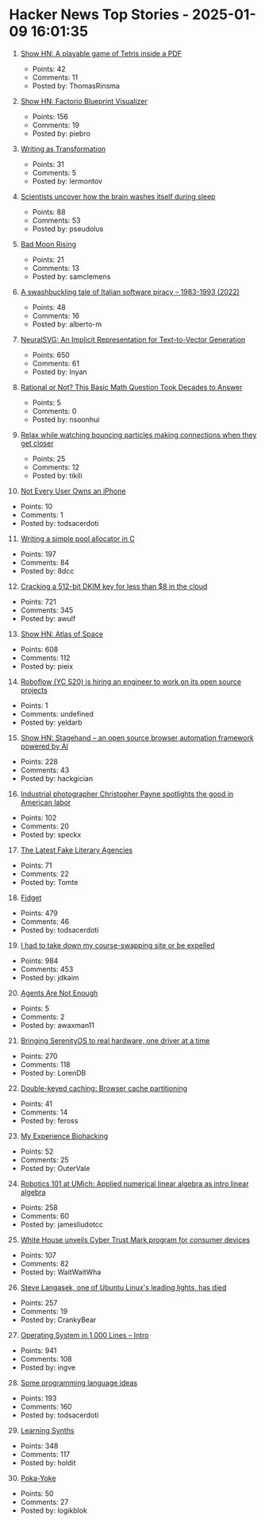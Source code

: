 # Hacker News Top Stories - 2025-01-09 16:01:35

1. [Show HN: A playable game of Tetris inside a PDF](https://th0mas.nl/downloads/pdftris.pdf)
   - Points: 42
   - Comments: 11
   - Posted by: ThomasRinsma

2. [Show HN: Factorio Blueprint Visualizer](https://github.com/piebro/factorio-blueprint-visualizer)
   - Points: 156
   - Comments: 19
   - Posted by: piebro

3. [Writing as Transformation](https://www.newyorker.com/culture/the-weekend-essay/writing-as-transformation-louise-gluck)
   - Points: 31
   - Comments: 5
   - Posted by: lermontov

4. [Scientists uncover how the brain washes itself during sleep](https://www.science.org/content/article/scientists-uncover-how-brain-washes-itself-during-sleep)
   - Points: 88
   - Comments: 53
   - Posted by: pseudolus

5. [Bad Moon Rising](https://archaeology.org/issues/january-february-2025/digs-discoveries/bad-moon-rising/)
   - Points: 21
   - Comments: 13
   - Posted by: samclemens

6. [A swashbuckling tale of Italian software piracy – 1983-1993 (2022)](https://genesistemple.com/a-swashbuckling-tale-of-italian-software-piracy-1983-1993)
   - Points: 48
   - Comments: 16
   - Posted by: alberto-m

7. [NeuralSVG: An Implicit Representation for Text-to-Vector Generation](https://sagipolaczek.github.io/NeuralSVG/)
   - Points: 650
   - Comments: 61
   - Posted by: lnyan

8. [Rational or Not? This Basic Math Question Took Decades to Answer](https://www.quantamagazine.org/rational-or-not-this-basic-math-question-took-decades-to-answer-20250108/)
   - Points: 5
   - Comments: 0
   - Posted by: nsoonhui

9. [Relax while watching bouncing particles making connections when they get closer](https://tiki.li/apps/particles.html?v=2501a)
   - Points: 25
   - Comments: 12
   - Posted by: tikili

10. [Not Every User Owns an iPhone](https://calendar.perfplanet.com/2024/not-every-user-owns-an-iphone/)
   - Points: 10
   - Comments: 1
   - Posted by: todsacerdoti

11. [Writing a simple pool allocator in C](https://8dcc.github.io/programming/pool-allocator.html)
   - Points: 197
   - Comments: 84
   - Posted by: 8dcc

12. [Cracking a 512-bit DKIM key for less than $8 in the cloud](https://dmarcchecker.app/articles/crack-512-bit-dkim-rsa-key)
   - Points: 721
   - Comments: 345
   - Posted by: awulf

13. [Show HN: Atlas of Space](https://atlasof.space/)
   - Points: 608
   - Comments: 112
   - Posted by: pieix

14. [Roboflow (YC S20) is hiring an engineer to work on its open source projects](https://www.ycombinator.com/companies/roboflow/jobs/cHrnmMH-open-source-software-engineer)
   - Points: 1
   - Comments: undefined
   - Posted by: yeldarb

15. [Show HN: Stagehand – an open source browser automation framework powered by AI](https://github.com/browserbase/stagehand)
   - Points: 228
   - Comments: 43
   - Posted by: hackgician

16. [Industrial photographer Christopher Payne spotlights the good in American labor](https://www.scopeofwork.net/the-honorable-parts/)
   - Points: 102
   - Comments: 20
   - Posted by: speckx

17. [The Latest Fake Literary Agencies](https://writerbeware.blog/2024/08/16/the-latest-fake-literary-agencies/)
   - Points: 71
   - Comments: 22
   - Posted by: Tomte

18. [Fidget](https://www.mattkeeter.com/projects/fidget/)
   - Points: 479
   - Comments: 46
   - Posted by: todsacerdoti

19. [I had to take down my course-swapping site or be expelled](https://www.linkedin.com/posts/jdkaim_github-jdkaimhuskyswap-huskyswap-project-activity-7282609173316415488-1jdb)
   - Points: 984
   - Comments: 453
   - Posted by: jdkaim

20. [Agents Are Not Enough](https://www.arxiv.org/pdf/2412.16241)
   - Points: 5
   - Comments: 2
   - Posted by: awaxman11

21. [Bringing SerenityOS to real hardware, one driver at a time](https://sdomi.pl/weblog/23-serenityos-realhw/)
   - Points: 270
   - Comments: 118
   - Posted by: LorenDB

22. [Double-keyed caching: Browser cache partitioning](https://addyosmani.com/blog/double-keyed-caching/)
   - Points: 41
   - Comments: 14
   - Posted by: feross

23. [My Experience Biohacking](https://vale.rocks/posts/my-experience-biohacking)
   - Points: 52
   - Comments: 25
   - Posted by: OuterVale

24. [Robotics 101 at UMich: Applied numerical linear algebra as intro linear algebra](https://robotics.umich.edu/academics/courses/course-offerings/rob101-fall-2020/)
   - Points: 258
   - Comments: 60
   - Posted by: jamesliudotcc

25. [White House unveils Cyber Trust Mark program for consumer devices](https://www.nextgov.com/cybersecurity/2025/01/white-house-unveils-cyber-trust-mark-program-consumer-devices/401991/)
   - Points: 107
   - Comments: 82
   - Posted by: WaitWaitWha

26. [Steve Langasek, one of Ubuntu Linux's leading lights, has died](https://thenewstack.io/steve-langasek-one-of-ubuntu-linuxs-leading-lights-has-died/)
   - Points: 257
   - Comments: 19
   - Posted by: CrankyBear

27. [Operating System in 1,000 Lines – Intro](https://operating-system-in-1000-lines.vercel.app/en)
   - Points: 941
   - Comments: 108
   - Posted by: ingve

28. [Some programming language ideas](https://jerf.org/iri/post/2025/programming_language_ideas/)
   - Points: 193
   - Comments: 160
   - Posted by: todsacerdoti

29. [Learning Synths](https://learningsynths.ableton.com)
   - Points: 348
   - Comments: 117
   - Posted by: holdit

30. [Poka-Yoke](https://en.wikipedia.org/wiki/Poka-yoke)
   - Points: 50
   - Comments: 27
   - Posted by: logikblok

